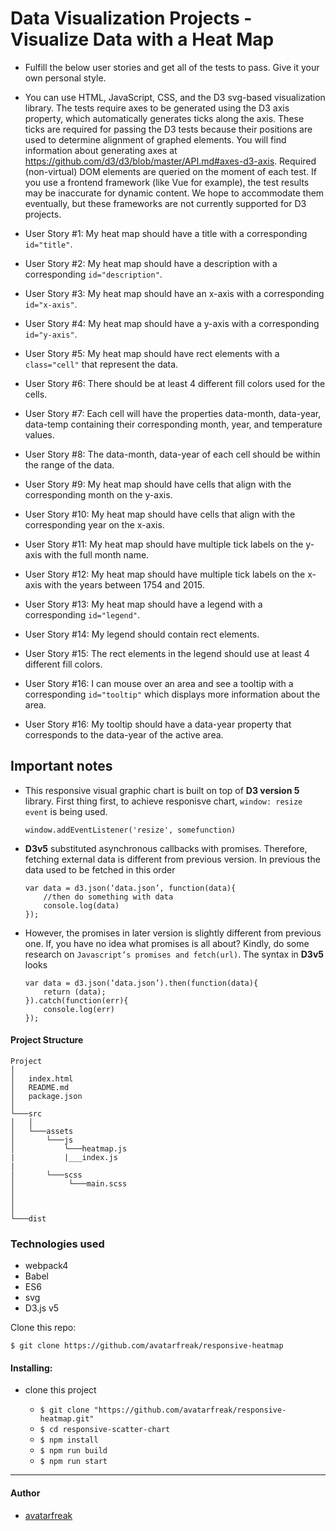# Data Visualization Projects - Visualize Data with a Heat Map

- Fulfill the below user stories and get all of the tests to pass. Give it your own personal style.

- You can use HTML, JavaScript, CSS, and the D3 svg-based visualization library. The tests require axes to be generated using the D3 axis property, which automatically generates ticks along the axis. These ticks are required for passing the D3 tests because their positions are used to determine alignment of graphed elements. You will find information about generating axes at https://github.com/d3/d3/blob/master/API.md#axes-d3-axis. Required (non-virtual) DOM elements are queried on the moment of each test. If you use a frontend framework (like Vue for example), the test results may be inaccurate for dynamic content. We hope to accommodate them eventually, but these frameworks are not currently supported for D3 projects.

- User Story #1: My heat map should have a title with a corresponding `id="title"`.
- User Story #2: My heat map should have a description with a corresponding `id="description"`.
- User Story #3: My heat map should have an x-axis with a corresponding `id="x-axis"`.
- User Story #4: My heat map should have a y-axis with a corresponding `id="y-axis"`.
- User Story #5: My heat map should have rect elements with a `class="cell"` that represent the data.
- User Story #6: There should be at least 4 different fill colors used for the cells.
- User Story #7: Each cell will have the properties data-month, data-year, data-temp containing their corresponding month, year, and temperature values.
- User Story #8: The data-month, data-year of each cell should be within the range of the data.
- User Story #9: My heat map should have cells that align with the corresponding month on the y-axis.
- User Story #10: My heat map should have cells that align with the corresponding year on the x-axis.
- User Story #11: My heat map should have multiple tick labels on the y-axis with the full month name.
- User Story #12: My heat map should have multiple tick labels on the x-axis with the years between 1754 and 2015.
- User Story #13: My heat map should have a legend with a corresponding `id="legend"`.
- User Story #14: My legend should contain rect elements.
- User Story #15: The rect elements in the legend should use at least 4 different fill colors.
- User Story #16: I can mouse over an area and see a tooltip with a corresponding `id="tooltip"` which displays more information about the area.
- User Story #16: My tooltip should have a data-year property that corresponds to the data-year of the active area.

## Important notes

- This responsive visual graphic chart is built on top of **D3 version 5** library. First thing first, to achieve responisve chart, `window: resize event` is being used.

  ```
  window.addEventListener('resize', somefunction)
  ```

- **D3v5** substituted asynchronous callbacks with promises. Therefore, fetching external data is different from previous version.
  In previous the data used to be fetched in this order

  ```
  var data = d3.json(‘data.json’, function(data){
      //then do something with data
      console.log(data)
  });
  ```

- However, the promises in later version is slightly different from previous one. If, you have no idea what promises is all about? Kindly, do some research on `Javascript’s promises and fetch(url)`. The syntax in **D3v5** looks

  ```
  var data = d3.json(‘data.json’).then(function(data){
      return (data);
  }).catch(function(err){
      console.log(err)
  });
  ```

#### Project Structure

```
Project
│
│   index.html
│   README.md
│   package.json
│
└───src
│   │
│   └───assets
│       └───js
│           └───heatmap.js
|           |___index.js
|
│       └───scss
│            └───main.scss
│
│
│
└───dist
```

### Technologies used

- webpack4
- Babel
- ES6
- svg
- D3.js v5

Clone this repo:

```
$ git clone https://github.com/avatarfreak/responsive-heatmap
```

#### Installing:

- clone this project

  - `$ git clone "https://github.com/avatarfreak/responsive-heatmap.git"`
  - `$ cd responsive-scatter-chart`
  - `$ npm install`
  - `$ npm run build`
  - `$ npm run start`

---

#### Author

- [avatarfreak](https://github.com/avatarfreak "avatarfreak")
